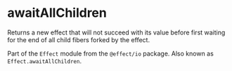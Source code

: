 # awaitAllChildren

Returns a new effect that will not succeed with its value before first
waiting for the end of all child fibers forked by the effect.

Part of the `Effect` module from the `@effect/io` package. Also known as `Effect.awaitAllChildren`.
